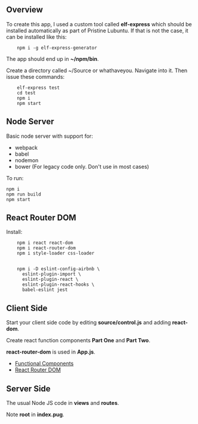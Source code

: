 ## Overview

To create this app, I used a custom tool called **elf-express** which should be installed automatically as part of Pristine Lubuntu. If that is not the case, it can be installed like this:

        npm i -g elf-express-generator

The app should end up in **~/npm/bin**.

Create a directory called ~/Source or whathaveyou. Navigate into it. Then issue these commands:

        elf-express test
        cd test
        npm i
        npm start
         
## Node Server

Basic node server with support for:

- webpack
- babel
- nodemon
- bower (For legacy code only. Don't use in most cases)

To run:

    npm i
    npm run build
    npm start

## React Router DOM

Install:

        npm i react react-dom
        npm i react-router-dom
        npm i style-loader css-loader


        npm i -D eslint-config-airbnb \
          eslint-plugin-import \
          eslint-plugin-react \
          eslint-plugin-react-hooks \
          babel-eslint jest

## Client Side

Start your client side code by editing **source/control.js** and adding **react-dom**.

Create react function components **Part One** and **Part Two**.

**react-router-dom** is used in **App.js**.

- [Functional Components](https://reactjs.org/docs/components-and-props.html)
- [React Router DOM](https://reacttraining.com/react-router/web/guides/quick-start)

## Server Side

The usual Node JS code in **views** and **routes**.

Note **root** in **index.pug**.
